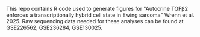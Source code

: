 This repo contains R code used to generate figures for "Autocrine TGFβ2 enforces a transcriptionally hybrid cell state in Ewing sarcoma" Wrenn et al. 2025. Raw sequencing data needed for these analyses can be found at GSE226562, GSE236284, GSE130025.
